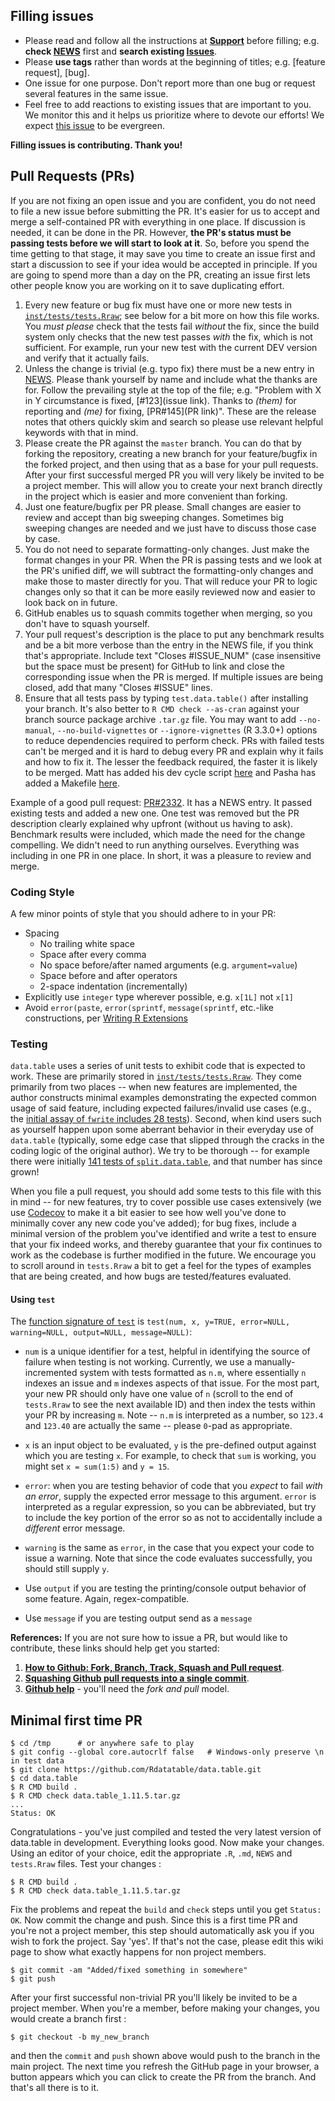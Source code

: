 Filling issues
-------------

- Please read and follow all the instructions at **[Support](https://github.com/Rdatatable/data.table/wiki/Support)** before filling; e.g. **check [NEWS](https://github.com/Rdatatable/data.table/blob/master/NEWS.md)** first and **search existing [Issues](https://github.com/Rdatatable/data.table/issues)**.
- Please **use tags** rather than words at the beginning of titles; e.g. [feature request], [bug].
- One issue for one purpose. Don't report more than one bug or request several features in the same issue.
- Feel free to add reactions to existing issues that are important to you. We monitor this and it helps us prioritize where to devote our efforts! We expect [this issue](https://github.com/Rdatatable/data.table/issues/3189) to be evergreen.

**Filling issues is contributing. Thank you!**

Pull Requests (PRs)
-------------------

If you are not fixing an open issue and you are confident, you do not need to file a new issue before submitting the PR. It's easier for us to accept and merge a self-contained PR with everything in one place. If discussion is needed, it can be done in the PR. However, **the PR's status must be passing tests before we will start to look at it**. So, before you spend the time getting to that stage, it may save you time to create an issue first and start a discussion to see if your idea would be accepted in principle. If you are going to spend more than a day on the PR, creating an issue first lets other people know you are working on it to save duplicating effort.

1. Every new feature or bug fix must have one or more new tests in [`inst/tests/tests.Rraw`](https://github.com/Rdatatable/data.table/blob/master/inst/tests/tests.Rraw); see below for a bit more on how this file works. You _must please_ check that the tests fail _without_ the fix, since the build system only checks that the new test passes _with_ the fix, which is not sufficient. For example, run your new test with the current DEV version and verify that it actually fails.
2. Unless the change is trivial (e.g. typo fix) there must be a new entry in [NEWS](https://github.com/Rdatatable/data.table/blob/master/NEWS.md). Please thank yourself by name and include what the thanks are for. Follow the prevailing style at the top of the file; e.g. "Problem with X in Y circumstance is fixed, [#123](issue link). Thanks to _(them)_ for reporting and _(me)_ for fixing, [PR#145](PR link)". These are the release notes that others quickly skim and search so please use relevant helpful keywords with that in mind.
3. Please create the PR against the `master` branch. You can do that by forking the repository, creating a new branch for your feature/bugfix in the forked project, and then using that as a base for your pull requests. After your first successful merged PR you will very likely be invited to be a project member. This will allow you to create your next branch directly in the project which is easier and more convenient than forking.
4. Just one feature/bugfix per PR please. Small changes are easier to review and accept than big sweeping changes. Sometimes big sweeping changes are needed and we just have to discuss those case by case.
5. You do not need to separate formatting-only changes. Just make the format changes in your PR. When the PR is passing tests and we look at the PR's unified diff, we will subtract the formatting-only changes and make those to master directly for you. That will reduce your PR to logic changes only so that it can be more easily reviewed now and easier to look back on in future.
6. GitHub enables us to squash commits together when merging, so you don't have to squash yourself.
7. Your pull request's description is the place to put any benchmark results and be a bit more verbose than the entry in the NEWS file, if you think that's appropriate. Include text "Closes #ISSUE_NUM" (case insensitive but the space must be present) for GitHub to link and close the corresponding issue when the PR is merged. If multiple issues are being closed, add that many "Closes #ISSUE" lines.
8. Ensure that all tests pass by typing `test.data.table()` after installing your branch. It's also better to `R CMD check --as-cran` against your branch source package archive `.tar.gz` file. You may want to add `--no-manual`, `--no-build-vignettes` or `--ignore-vignettes` (R 3.3.0+) options to reduce dependencies required to perform check. PRs with failed tests can't be merged and it is hard to debug every PR and explain why it fails and how to fix it. The lesser the feedback required, the faster it is likely to be merged. Matt has added his dev cycle script [here](https://github.com/Rdatatable/data.table/blob/master/cc.R) and Pasha has added a Makefile [here](https://github.com/Rdatatable/data.table/blob/master/Makefile).

Example of a good pull request: [PR#2332](https://github.com/Rdatatable/data.table/pull/2332). It has a NEWS entry. It passed existing tests and added a new one. One test was removed but the PR description clearly explained why upfront (without us having to ask). Benchmark results were included, which made the need for the change compelling. We didn't need to run anything ourselves. Everything was including in one PR in one place. In short, it was a pleasure to review and merge.

### Coding Style

A few minor points of style that you should adhere to in your PR:

 - Spacing
   + No trailing white space
   + Space after every comma
   + No space before/after named arguments (e.g. `argument=value`)
   + Space before and after operators
   + 2-space indentation (incrementally)
 - Explicitly use `integer` type wherever possible, e.g. `x[1L]` not `x[1]`
 - Avoid `error(paste`, `error(sprintf`, `message(sprintf`, etc.-like constructions, per [Writing R Extensions](https://cran.r-project.org/doc/manuals/r-release/R-exts.html#Diagnostic-messages)

### Testing

`data.table` uses a series of unit tests to exhibit code that is expected to work. These are primarily stored in [`inst/tests/tests.Rraw`](https://github.com/Rdatatable/data.table/blob/master/inst/tests/tests.Rraw). They come primarily from two places -- when new features are implemented, the author constructs minimal examples demonstrating the expected common usage of said feature, including expected failures/invalid use cases (e.g., the [initial assay of `fwrite` includes 28 tests](https://github.com/Rdatatable/data.table/blob/master/inst/tests/tests.Rraw#L9123-L9245)). Second, when kind users such as yourself happen upon some aberrant behavior in their everyday use of `data.table` (typically, some edge case that slipped through the cracks in the coding logic of the original author). We try to be thorough -- for example there were initially [141 tests of `split.data.table`](https://github.com/Rdatatable/data.table/blob/master/inst/tests/tests.Rraw#L8493-L8952), and that number has since grown!

When you file a pull request, you should add some tests to this file with this in mind -- for new features, try to cover possible use cases extensively (we use [Codecov](https://codecov.io/gh/Rdatatable/data.table) to make it a bit easier to see how well you've done to minimally cover any new code you've added); for bug fixes, include a minimal version of the problem you've identified and write a test to ensure that your fix indeed works, and thereby guarantee that your fix continues to work as the codebase is further modified in the future. We encourage you to scroll around in `tests.Rraw` a bit to get a feel for the types of examples that are being created, and how bugs are tested/features evaluated.

#### Using `test`

The [function signature of `test`](https://github.com/Rdatatable/data.table/blob/master/R/test.data.table.R#L65) is `test(num, x, y=TRUE, error=NULL, warning=NULL, output=NULL, message=NULL)`:

 - `num` is a unique identifier for a test, helpful in identifying the source of failure when testing is not working. Currently, we use a manually-incremented system with tests formatted as `n.m`, where essentially `n` indexes an issue and `m` indexes aspects of that issue. For the most part, your new PR should only have one value of `n` (scroll to the end of `tests.Rraw` to see the next available ID) and then index the tests within your PR by increasing `m`. Note -- `n.m` is interpreted as a number, so `123.4` and `123.40` are actually the same -- please `0`-pad as appropriate.

 - `x` is an input object to be evaluated, `y` is the pre-defined output against which you are testing `x`. For example, to check that `sum` is working, you might set `x = sum(1:5)` and `y = 15`.

 - `error`: when you are testing behavior of code that you _expect_ to fail _with an error_, supply the expected error message to this argument. `error` is interpreted as a regular expression, so you can be abbreviated, but try to include the key portion of the error so as not to accidentally include a _different_ error message.

 - `warning` is the same as `error`, in the case that you expect your code to issue a warning. Note that since the code evaluates successfully, you should still supply `y`.

 - Use `output` if you are testing the printing/console output behavior of some feature. Again, regex-compatible.

 - Use `message` if you are testing output send as a `message`

**References:** If you are not sure how to issue a PR, but would like to contribute, these links should help get you started:

1. **[How to Github: Fork, Branch, Track, Squash and Pull request](https://gun.io/blog/how-to-github-fork-branch-and-pull-request/)**.
2. **[Squashing Github pull requests into a single commit](http://eli.thegreenplace.net/2014/02/19/squashing-github-pull-requests-into-a-single-commit)**.
3. **[Github help](https://help.github.com/articles/using-pull-requests/)** - you'll need the *fork and pull* model.

Minimal first time PR
---------------------

```
$ cd /tmp      # or anywhere safe to play
$ git config --global core.autocrlf false   # Windows-only preserve \n in test data
$ git clone https://github.com/Rdatatable/data.table.git
$ cd data.table
$ R CMD build .
$ R CMD check data.table_1.11.5.tar.gz
...
Status: OK
```
Congratulations - you've just compiled and tested the very latest version of data.table in development. Everything looks good. Now make your changes. Using an editor of your choice, edit the appropriate `.R`, `.md`, `NEWS` and `tests.Rraw` files. Test your changes : 
```
$ R CMD build .
$ R CMD check data.table_1.11.5.tar.gz
```
Fix the problems and repeat the `build` and `check` steps until you get `Status: OK`.
Now commit the change and push. Since this is a first time PR and you're not a project member, this step should automatically ask you if you wish to fork the project. Say 'yes'. If that's not the case, please edit this wiki page to show what exactly happens for non project members.
```
$ git commit -am "Added/fixed something in somewhere"
$ git push
```
After your first successful non-trivial PR you'll likely be invited to be a project member. When you're a member, before making your changes, you would create a branch first : 
```
$ git checkout -b my_new_branch
```
and then the `commit` and `push` shown above would push to the branch in the main project. The next time you refresh the GitHub page in your browser, a button appears which you can click to create the PR from the branch. And that's all there is to it.
